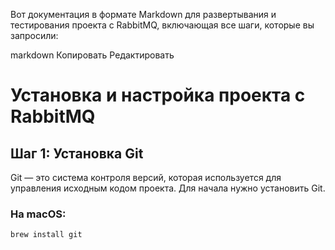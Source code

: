 Вот документация в формате Markdown для развертывания и тестирования проекта с RabbitMQ, включающая все шаги, которые вы запросили:

markdown
Копировать
Редактировать
# Установка и настройка проекта с RabbitMQ

## Шаг 1: Установка Git

Git — это система контроля версий, которая используется для управления исходным кодом проекта. Для начала нужно установить Git.

### На macOS:
```bash
brew install git

